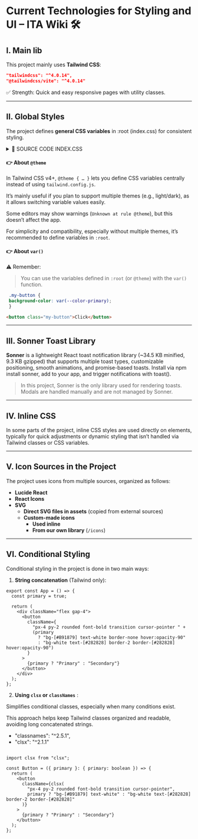 # Current Technologies for Styling and UI – ITA Wiki 🛠️

## I. Main lib

This project mainly uses **Tailwind CSS**:

```json
"tailwindcss": "^4.0.14",
"@tailwindcss/vite": "^4.0.14"
```
✅ Strength: Quick and easy responsive pages with utility classes.


---

## II. Global Styles

The project defines **general CSS variables** in :root (index.css) for consistent styling.



<details>
  <summary>📂 SOURCE CODE INDEX.CSS</summary>


```css
@import "tailwindcss";

:root {
  font-family: "Poppins", system-ui, Avenir, Helvetica, Arial, sans-serif;
  line-height: 1.5;
  font-weight: 400;
  height: 100%;
  color-scheme: light dark;

  font-synthesis: none;
  text-rendering: optimizeLegibility;
  -webkit-font-smoothing: antialiased;
  -moz-osx-font-smoothing: grayscale;
  color: #213547;
  background-color: #ffffff;

  --color-primary: #b91879;
}


@theme {
  --color-primary: #b91879;
  --color-gray-foreground: #7e7e7e;
  --background-image-card: url("assets/bg-card.svg");
}

a {
  font-weight: 500;
  color: #7e7e7e;
  text-decoration: inherit;
}

a:hover {
  color: #b91879;
}

body {
  margin: 0;
  min-width: 320px;
  min-height: 100vh;
  background-color: #ebebeb;
}

.text-green-custom {
  color: rgb(39, 174, 96);
}

.fill-green-custom {
  fill: rgb(39, 174, 96);
  stroke: rgb(39, 174, 96);
}

/* @media (prefers-color-scheme: light) {
  :root {
    color: #213547;
    background-color: #ffffff;
  }

  a:hover {
    color: #747bff;
  }
} */

```
</details>

#### 👉 About `@theme`

In Tailwind CSS v4+, `@theme { … }` lets you define CSS variables centrally instead of using `tailwind.config.js`.  

It’s mainly useful if you plan to support multiple themes (e.g., light/dark), as it allows switching variable values easily.  

Some editors may show warnings (`Unknown at rule @theme`), but this doesn’t affect the app.  

For simplicity and compatibility, especially without multiple themes, it’s recommended to define variables in `:root`.  

#### 👉 About `var()`


⚠ Remember:
> You can use the variables defined in `:root` (or `@theme`) with the `var()` function. 


```css
 .my-button {
 background-color: var(--color-primary);
 } 
```

```html
<button class="my-button">Click</button>
```

---

## III. Sonner Toast Library

**Sonner**  is a lightweight React toast notification library (~34.5 KB minified, 9.3 KB gzipped) that supports multiple toast types, customizable positioning, smooth animations, and promise-based toasts. Install via npm install sonner, add <Toaster /> to your app, and trigger notifications with toast().

> In this project, Sonner is the only library used for rendering toasts. Modals are handled manually and are not managed by Sonner.

---

## IV. Inline CSS

In some parts of the project, inline CSS styles are used directly on elements, typically for quick adjustments or dynamic styling that isn’t handled via Tailwind classes or CSS variables.

---

## V. Icon Sources in the Project

The project uses icons from multiple sources, organized as follows:

- **Lucide React**
- **React Icons**
- **SVG**
  - **Direct SVG files in assets** (copied from external sources)
  - **Custom-made icons**
    - **Used inline**
    - **From our own library** (`/icons`)

---

## VI. Conditional Styling

Conditional styling in the project is done in two main ways:

1. **String concatenation** (Tailwind only):

```tsx
export const App = () => {
  const primary = true;

  return (
    <div className="flex gap-4">
      <button
        className={
          "px-4 py-2 rounded font-bold transition cursor-pointer " +
          (primary
            ? "bg-[#B91879] text-white border-none hover:opacity-90"
            : "bg-white text-[#282828] border-2 border-[#282828] hover:opacity-90")
        }
      >
        {primary ? "Primary" : "Secondary"}
      </button>
    </div>
  );
};

```


2. **Using `clsx` or `classNames`** :

 Simplifies conditional classes, especially when many conditions exist.

This approach helps keep Tailwind classes organized and readable, avoiding long concatenated strings.


* "classnames": "^2.5.1",
* "clsx": "^2.1.1"

```tsx

import clsx from "clsx";

const Button = ({ primary }: { primary: boolean }) => {
  return (
    <button
      className={clsx(
        "px-4 py-2 rounded font-bold transition cursor-pointer",
        primary ? "bg-[#B91879] text-white" : "bg-white text-[#282828] border-2 border-[#282828]"
      )}
    >
      {primary ? "Primary" : "Secondary"}
    </button>
  );
};


```












